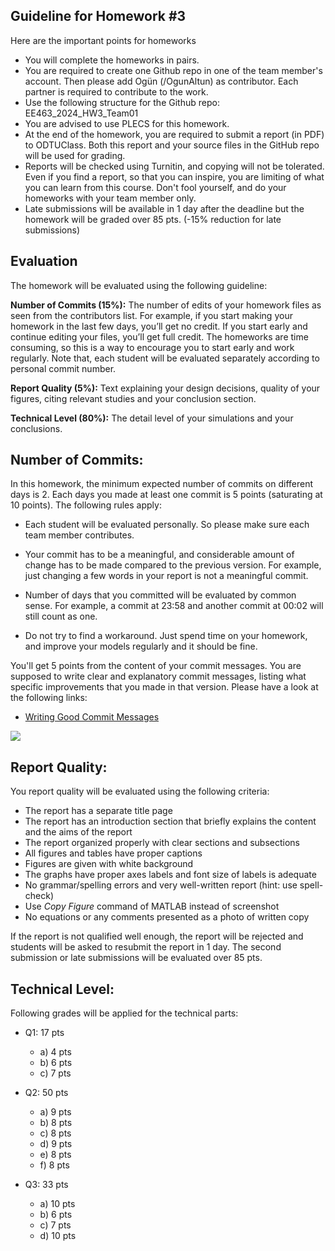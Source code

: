 ## Guideline for Homework #3

Here are the important points for homeworks

- You will complete the homeworks in pairs.
- You are required to create one Github repo in one of the team member's account. Then please add Ogün (/OgunAltun) as contributor. Each partner is required to contribute to the work.
- Use the following structure for the Github repo: EE463_2024_HW3_Team01
- You are advised to use PLECS for this homework.
- At the end of the homework, you are required to submit a report (in PDF) to ODTUClass. Both this report and your source files in the GitHub repo will be used for grading.
- Reports will be checked using Turnitin, and copying will not be tolerated. Even if you find a report, so that you can inspire, you are limiting of what you can learn from this course. Don't fool yourself, and do your homeworks with your team member only.
- Late submissions will be available in 1 day after the deadline but the homework will be graded over 85 pts. (-15% reduction for late submissions)

## Evaluation

The homework will be evaluated using the following guideline:

**Number of Commits (15%):** The number of edits of your homework files as seen from the contributors list. For example, if you start making your homework in the last few days, you’ll get no credit. If you start early and continue editing your files, you’ll get full credit. The homeworks are time consuming, so this is a way to encourage you to start early and work regularly. Note that, each student will be evaluated separately according to personal commit number.

**Report Quality (5%):** Text explaining your design decisions, quality of your figures, citing relevant studies and your conclusion section.

**Technical Level (80%):** The detail level of your simulations and your conclusions.

## Number of Commits:

In this homework, the minimum expected number of commits on different days is 2. Each days you made at least one commit is 5 points (saturating at 10 points).  The following rules apply:

- Each student will be evaluated personally. So please make sure each team member contributes.

- Your commit has to be a meaningful, and considerable amount of change has to be made compared to the previous version. For example, just changing a few words in your report is not a meaningful commit.

- Number of days that you committed will be evaluated by common sense. For example, a commit at 23:58 and another commit at 00:02 will still count as one.

- Do not try to find a workaround. Just spend time on your homework, and improve your models regularly and it should be fine.

You'll get 5 points from the content of your commit messages. You are supposed to write clear and explanatory commit messages, listing what  specific improvements that you made in that version. Please have a look at the following links:

- [Writing Good Commit Messages](https://vip.wordpress.com/documentation/commit-messages/)

![](https://imgs.xkcd.com/comics/git_commit.png)

## Report Quality:

You report quality will be evaluated using the following criteria:

- The report has a separate title page
- The report has an introduction section that briefly explains the content and the aims of the report
- The report organized properly with clear sections and subsections
- All figures and tables have proper captions
- Figures are given with white background
- The graphs have proper axes labels and font size of labels is adequate
- No grammar/spelling errors and very well-written report (hint: use spell-check)
- Use *Copy Figure* command of MATLAB instead of screenshot
- No equations or any comments presented as a photo of written copy

If the report is not qualified well enough, the report will be rejected and students will be asked to resubmit the report in 1 day. The second submission or late submissions will be evaluated over 85 pts.

## Technical Level:

Following grades will be applied for the technical parts:

- Q1: 17 pts
	- a) 4 pts
	- b) 6 pts
	- c) 7 pts

- Q2: 50 pts

	- a) 9 pts
	- b) 8 pts
	- c) 8 pts
	- d) 9 pts
	- e) 8 pts
	- f) 8 pts

- Q3: 33 pts

	- a) 10 pts
	- b) 6 pts
	- c) 7 pts
	- d) 10 pts
